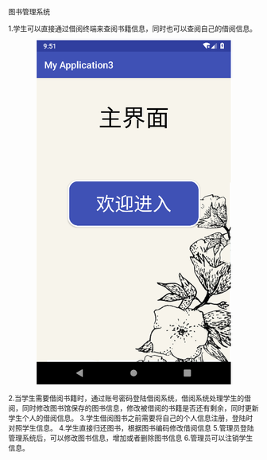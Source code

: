 图书管理系统

1.学生可以直接通过借阅终端来查阅书籍信息，同时也可以查阅自己的借阅信息。
<p align="center">
    <img src="images/1.1.png" alt="login"/>
</p>

2.当学生需要借阅书籍时，通过账号密码登陆借阅系统，借阅系统处理学生的借阅，同时修改图书馆保存的图书信息，修改被借阅的书籍是否还有剩余，同时更新学生个人的借阅信息。
3.学生借阅图书之前需要将自己的个人信息注册，登陆时对照学生信息。
4.学生直接归还图书，根据图书编码修改借阅信息
5.管理员登陆管理系统后，可以修改图书信息，增加或者删除图书信息
6.管理员可以注销学生信息。
